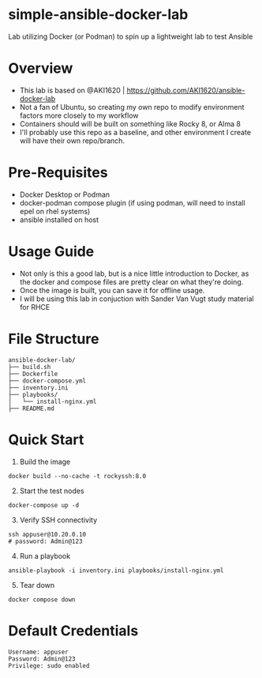 # simple-ansible-docker-lab
Lab utilizing Docker (or Podman) to spin up a lightweight lab to test Ansible

# Overview
* This lab is based on @AKI1620 | https://github.com/AKI1620/ansible-docker-lab
* Not a fan of Ubuntu, so creating my own repo to modify environment factors more closely to my workflow
* Containers should will be built on something like Rocky 8, or Alma 8
* I'll probably use this repo as a baseline, and other environment I create will have their own repo/branch.

# Pre-Requisites
* Docker Desktop or Podman
* docker-podman compose plugin (if using podman, will need to install epel on rhel systems)
* ansible installed on host
  
# Usage Guide
* Not only is this a good lab, but is a nice little introduction to Docker, as the docker and compose files are pretty clear on what they're doing.
* Once the image is built, you can save it for offline usage.
* I will be using this lab in conjuction with Sander Van Vugt study material for RHCE

# File Structure
```
ansible-docker-lab/
├── build.sh
├── Dockerfile
├── docker-compose.yml
├── inventory.ini
├── playbooks/
│   └── install-nginx.yml
├── README.md
```

# Quick Start
1. Build the image
```
docker build --no-cache -t rockyssh:8.0
```
2. Start the test nodes
```
docker-compose up -d
```
3. Verify SSH connectivity
```
ssh appuser@10.20.0.10
# password: Admin@123
```
4. Run a playbook
```
ansible-playbook -i inventory.ini playbooks/install-nginx.yml
```
5. Tear down
```
docker compose down
```

# Default Credentials
```
Username: appuser
Password: Admin@123
Privilege: sudo enabled
```
